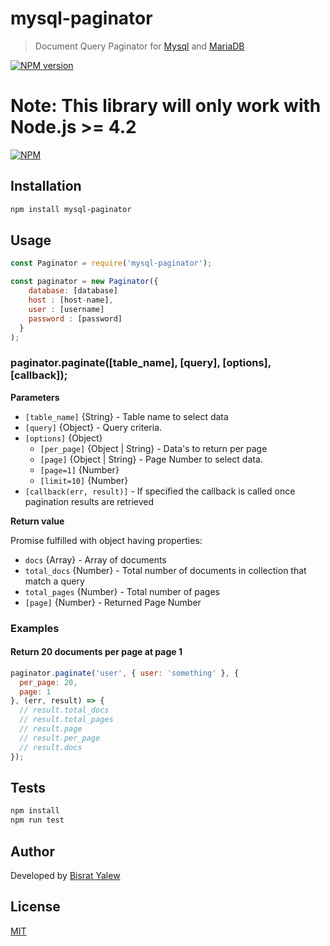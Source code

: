 
# mysql-paginator

> Document Query Paginator for  [Mysql](https://mysql.org) and [MariaDB](http://mariadb.org)

[![NPM version](https://img.shields.io/npm/v/mysql-paginator.svg)](https://npmjs.org/package/mysql-paginator)

**Note:** This library will only work with Node.js >= 4.2
=======
[![NPM](https://nodei.co/npm/mysql-paginator.png?downloads=true&downloadRank=true&stars=true)](https://nodei.co/npm/mysql-paginator/)


## Installation

```sh
npm install mysql-paginator
```

## Usage

```js
const Paginator = require('mysql-paginator');

const paginator = new Paginator({
    database: [database]
    host : [host-name],
    user : [username]
    password : [password]
  }    
);
```

### paginator.paginate([table_name], [query], [options], [callback]);

**Parameters**

* `[table_name]` {String} - Table name to select data
* `[query]` {Object} - Query criteria.
* `[options]` {Object}
  - `[per_page]` {Object | String} - Data's to return per page 
  - `[page]` {Object | String} - Page Number to select data. 
  - `[page=1]` {Number}
  - `[limit=10]` {Number}
* `[callback(err, result)]` - If specified the callback is called once pagination results are retrieved

**Return value**

Promise fulfilled with object having properties:
* `docs` {Array} - Array of documents
* `total_docs` {Number} - Total number of documents in collection that match a query
* `total_pages` {Number} - Total number of pages
* `[page]` {Number} - Returned Page Number

### Examples

#### Return 20 documents per page at page 1

```js
paginator.paginate('user', { user: 'something' }, { 
  per_page: 20, 
  page: 1  
}, (err, result) => {
  // result.total_docs
  // result.total_pages
  // result.page
  // result.per_page
  // result.docs  
});
```

## Tests

```sh
npm install
npm run test
```

## Author
Developed by [Bisrat Yalew](https://t.me/bisratyalew)

## License
[MIT](LICENSE)
